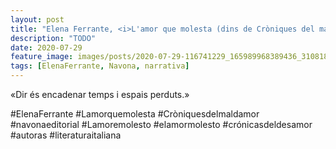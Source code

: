 ```yaml
---
layout: post
title: "Elena Ferrante, <i>L'amor que molesta (dins de Cròniques del mal d'amor)</i>"
description: "TODO"
date: 2020-07-29
feature_image: images/posts/2020-07-29-116741229_165989968389436_3108186334225787327_n_17865840139929663.jpg
tags: [ElenaFerrante, Navona, narrativa]
---
```


«Dir és encadenar temps i espais perduts.»
<!--more-->

#ElenaFerrante #Lamorquemolesta #Cròniquesdelmaldamor #navonaeditorial #Lamoremolesto #elamormolesto #crónicasdeldesamor #autoras #literaturaitaliana


